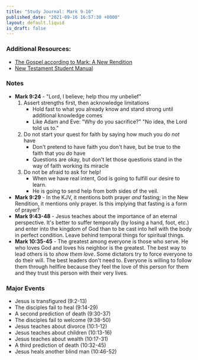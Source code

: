 ```yaml
---
title: "Study Journal: Mark 9-10"
published_date: "2021-09-16 16:57:30 +0000"
layout: default.liquid
is_draft: false
---
```

### Additional Resources:
  * [The Gospel according to Mark: A New
Rendition](https://byustudies.byu.edu/wp-content/uploads/2020/03/mark_ebook.pdf)
  * [New Testament Student
    Manual](https://www.churchofjesuschrist.org/study/manual/new-testament-student-manual/introduction-to-mark/chapter-13?lang=eng)

### Notes
  * **Mark 9:24** - "Lord, I believe; help thou my
    unbelief"
	1. Assert strengths first, then acknowledge
       limitations
	   * Hold fast to what you already know
         and stand strong until additional
         knowledge comes
	   * Like Adam and Eve: "Why do you
         sacrifice?" "No idea, the Lord told us
         to."
    2. Do not start your quest for faith by saying
       how much you do *not* have
	   * Don't pretend to have faith you don't
         have, but be true to the faith that you
         *do* have
       * Questions are okay, but don't let those
         questions stand in the way of faith
         working its miracle
    3. Do not be afraid to ask for help!
	   * When we have real intent, God is going to
         fulfill our desire to learn.
	   * He is going to send help from both sides
         of the veil.
  * **Mark 9:29** - In the KJV, it mentions both
    prayer *and* fasting; in the New Rendition, it
    mentions only prayer. Is this implying that
    fasting is a form of prayer?
  * **Mark 9:43-48** - Jesus teaches about the
    importance of an eternal perspective. It's
    better to suffer temporally (by losing a hand,
    foot, etc.) and enter into the kingdom of God
    than to be cast into hell with the body in
    perfect condition. Leave behind temporal
    things for spiritual things.
  * **Mark 10:35-45** - The greatest among
    everyone is those who serve. He who loves God
    and loves his neighbor is the greatest. The
    best way to lead others is to *show them
    love*. Some dictators try to force everyone to
    do their will. The best leaders don't need
    to. Everyone is willing to follow them through
    hellfire because they feel the love of this
    person for them and they trust this person
    with their very lives.

### Major Events
  * Jesus is transfigured (9:2-13)
  * The disciples fail to heal (9:14-29)
  * A second prediction of death (9:30-37)
  * The disciples fail to welcome (9:38-50)
  * Jesus teaches about divorce (10:1-12)
  * Jesus teaches about children (10:13-16)
  * Jesus teaches about wealth (10:17-31)
  * A third prediction of death (10:32-45)
  * Jesus heals another blind man (10:46-52)
